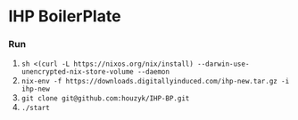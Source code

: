 # IHP BoilerPlate

### Run

1. `sh <(curl -L https://nixos.org/nix/install) --darwin-use-unencrypted-nix-store-volume --daemon`
2. `nix-env -f https://downloads.digitallyinduced.com/ihp-new.tar.gz -i ihp-new`
3. `git clone git@github.com:houzyk/IHP-BP.git`
4. `./start`
